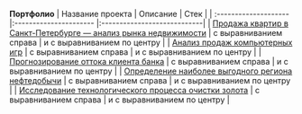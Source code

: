**Портфолио**
| Название проекта      | Описание           | Стек                   |
| :-------------------- |:---------------------- |:----------------------------|
| [Продажа квартир в Санкт-Петербурге — анализ рынка недвижимости](адрес://ссылки.здесь "Заголовок ссылки") | с выравниванием справа | и с выравниванием по центру |
| [Анализ продаж компьютерных игр](адрес://ссылки.здесь "Заголовок ссылки") | с выравниванием справа | и с выравниванием по центру |
| [Прогнозирование оттока клиента банка](адрес://ссылки.здесь "Заголовок ссылки") | с выравниванием справа | и с выравниванием по центру |
| [Определение наиболее выгодного региона нефтедобычи](адрес://ссылки.здесь "Заголовок ссылки") | с выравниванием справа | и с выравниванием по центру |
| [Исследование технологического процесса очистки золота](адрес://ссылки.здесь "Заголовок ссылки") | с выравниванием справа | и с выравниванием по центру |

```python

```
